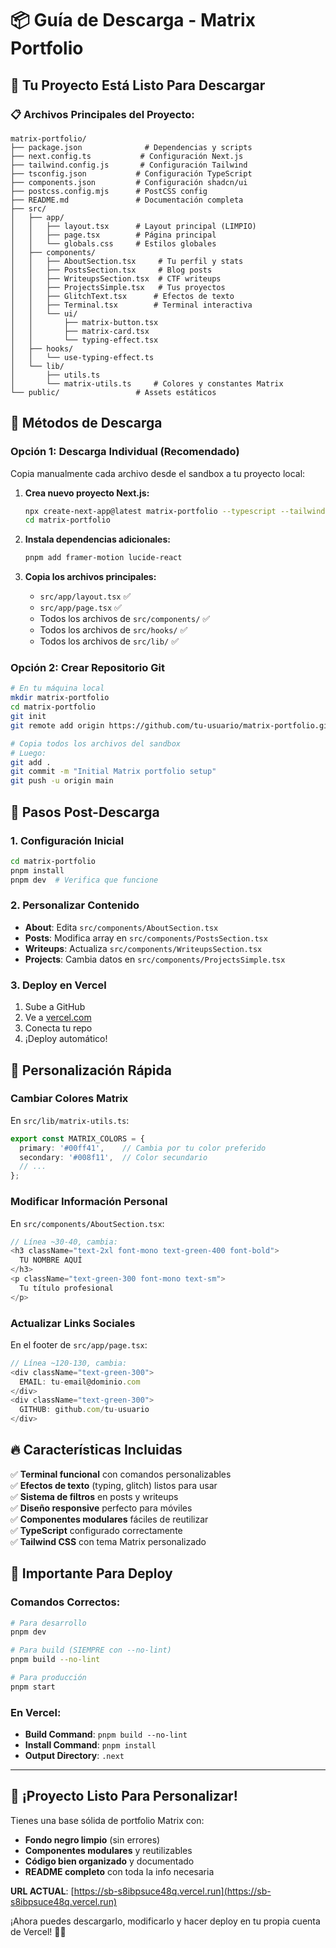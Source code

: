 # 📦 Guía de Descarga - Matrix Portfolio

## 🎯 Tu Proyecto Está Listo Para Descargar

### 📋 **Archivos Principales del Proyecto:**

```
matrix-portfolio/
├── package.json              # Dependencias y scripts
├── next.config.ts           # Configuración Next.js
├── tailwind.config.js       # Configuración Tailwind
├── tsconfig.json           # Configuración TypeScript
├── components.json         # Configuración shadcn/ui
├── postcss.config.mjs      # PostCSS config
├── README.md               # Documentación completa
├── src/
│   ├── app/
│   │   ├── layout.tsx      # Layout principal (LIMPIO)
│   │   ├── page.tsx        # Página principal
│   │   └── globals.css     # Estilos globales
│   ├── components/
│   │   ├── AboutSection.tsx     # Tu perfil y stats
│   │   ├── PostsSection.tsx     # Blog posts
│   │   ├── WriteupsSection.tsx  # CTF writeups  
│   │   ├── ProjectsSimple.tsx   # Tus proyectos
│   │   ├── GlitchText.tsx      # Efectos de texto
│   │   ├── Terminal.tsx        # Terminal interactiva
│   │   └── ui/
│   │       ├── matrix-button.tsx
│   │       ├── matrix-card.tsx
│   │       └── typing-effect.tsx
│   ├── hooks/
│   │   └── use-typing-effect.ts
│   └── lib/
│       ├── utils.ts
│       └── matrix-utils.ts     # Colores y constantes Matrix
└── public/                 # Assets estáticos
```

## 🚀 **Métodos de Descarga**

### Opción 1: Descarga Individual (Recomendado)
Copia manualmente cada archivo desde el sandbox a tu proyecto local:

1. **Crea nuevo proyecto Next.js:**
   ```bash
   npx create-next-app@latest matrix-portfolio --typescript --tailwind --eslint --app
   cd matrix-portfolio
   ```

2. **Instala dependencias adicionales:**
   ```bash
   pnpm add framer-motion lucide-react
   ```

3. **Copia los archivos principales:**
   - `src/app/layout.tsx` ✅
   - `src/app/page.tsx` ✅
   - Todos los archivos de `src/components/` ✅
   - Todos los archivos de `src/hooks/` ✅
   - Todos los archivos de `src/lib/` ✅

### Opción 2: Crear Repositorio Git
```bash
# En tu máquina local
mkdir matrix-portfolio
cd matrix-portfolio
git init
git remote add origin https://github.com/tu-usuario/matrix-portfolio.git

# Copia todos los archivos del sandbox
# Luego:
git add .
git commit -m "Initial Matrix portfolio setup"
git push -u origin main
```

## 🔧 **Pasos Post-Descarga**

### 1. Configuración Inicial
```bash
cd matrix-portfolio
pnpm install
pnpm dev  # Verifica que funcione
```

### 2. Personalizar Contenido
- **About**: Edita `src/components/AboutSection.tsx`
- **Posts**: Modifica array en `src/components/PostsSection.tsx`
- **Writeups**: Actualiza `src/components/WriteupsSection.tsx`
- **Projects**: Cambia datos en `src/components/ProjectsSimple.tsx`

### 3. Deploy en Vercel
1. Sube a GitHub
2. Ve a [vercel.com](https://vercel.com)
3. Conecta tu repo
4. ¡Deploy automático!

## 🎨 **Personalización Rápida**

### Cambiar Colores Matrix
En `src/lib/matrix-utils.ts`:
```typescript
export const MATRIX_COLORS = {
  primary: '#00ff41',    // Cambia por tu color preferido
  secondary: '#008f11',  // Color secundario
  // ...
};
```

### Modificar Información Personal
En `src/components/AboutSection.tsx`:
```typescript
// Línea ~30-40, cambia:
<h3 className="text-2xl font-mono text-green-400 font-bold">
  TU NOMBRE AQUÍ
</h3>
<p className="text-green-300 font-mono text-sm">
  Tu título profesional
</p>
```

### Actualizar Links Sociales
En el footer de `src/app/page.tsx`:
```typescript
// Línea ~120-130, cambia:
<div className="text-green-300">
  EMAIL: tu-email@dominio.com
</div>
<div className="text-green-300">
  GITHUB: github.com/tu-usuario
</div>
```

## 🔥 **Características Incluidas**

✅ **Terminal funcional** con comandos personalizables  
✅ **Efectos de texto** (typing, glitch) listos para usar  
✅ **Sistema de filtros** en posts y writeups  
✅ **Diseño responsive** perfecto para móviles  
✅ **Componentes modulares** fáciles de reutilizar  
✅ **TypeScript** configurado correctamente  
✅ **Tailwind CSS** con tema Matrix personalizado  

## 🚨 **Importante Para Deploy**

### Comandos Correctos:
```bash
# Para desarrollo
pnpm dev

# Para build (SIEMPRE con --no-lint)
pnpm build --no-lint

# Para producción
pnpm start
```

### En Vercel:
- **Build Command**: `pnpm build --no-lint`
- **Install Command**: `pnpm install`
- **Output Directory**: `.next`

---

## 🎉 **¡Proyecto Listo Para Personalizar!**

Tienes una base sólida de portfolio Matrix con:
- **Fondo negro limpio** (sin errores)
- **Componentes modulares** y reutilizables
- **Código bien organizado** y documentado
- **README completo** con toda la info necesaria

**URL ACTUAL**: [https://sb-s8ibpsuce48q.vercel.run](https://sb-s8ibpsuce48q.vercel.run)

¡Ahora puedes descargarlo, modificarlo y hacer deploy en tu propia cuenta de Vercel! 🚀💚